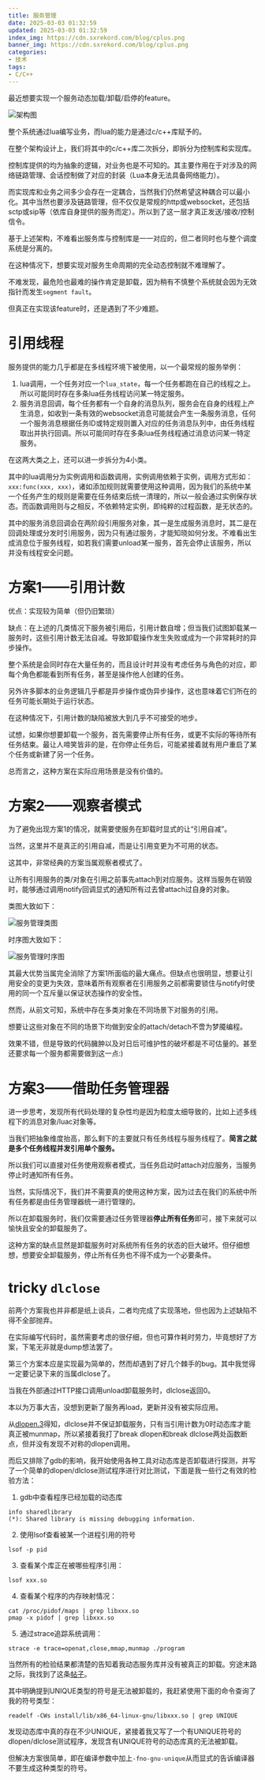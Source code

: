 ```yaml
---
title: 服务管理
date: 2025-03-03 01:32:59
updated: 2025-03-03 01:32:59
index_img: https://cdn.sxrekord.com/blog/cplus.png
banner_img: https://cdn.sxrekord.com/blog/cplus.png
categories:
- 技术
tags:
- C/C++
---
```


最近想要实现一个服务动态加载/卸载/启停的feature。

![架构图](https://cdn.sxrekord.com/v2/image-20250303092554-yzq6of6.png)

整个系统通过lua编写业务，而lua的能力是通过c/c++库赋予的。

在整个架构设计上，我们将其中的c/c++库二次拆分，即拆分为控制库和实现库。

控制库提供的均为抽象的逻辑，对业务也是不可知的。其主要作用在于对涉及的网络链路管理、会话控制做了对应的封装（Lua本身无法具备网络能力）。

而实现库和业务之间多少会存在一定耦合，当然我们仍然希望这种耦合可以最小化。其中当然也要涉及链路管理，但不仅仅是常规的http或websocket，还包括sctp或sip等（依库自身提供的服务而定）。所以到了这一层才真正发送/接收/控制信令。



基于上述架构，不难看出服务库与控制库是一一对应的，但二者同时也与整个调度系统是分离的。

在这种情况下，想要实现对服务生命周期的完全动态控制就不难理解了。

不难发现，最危险也最难的操作肯定是卸载，因为稍有不慎整个系统就会因为无效指针而发生`segment fault`。

但真正在实现该feature时，还是遇到了不少难题。

# 引用线程

服务提供的能力几乎都是在多线程环境下被使用，以一个最常规的服务举例：

1. lua调用，一个任务对应一个`lua_state`，每一个任务都跑在自己的线程之上。所以可能同时存在多条lua任务线程访问某一特定服务。
2. 服务消息回调，每个任务都有一个自身的消息队列，服务会在自身的线程上产生消息，如收到一条有效的websocket消息可能就会产生一条服务消息，任何一个服务消息根据任务ID或特定规则置入对应的任务消息队列中，由任务线程取出并执行回调。所以可能同时存在多条lua任务线程通过消息访问某一特定服务。

在这两大类之上，还可以进一步拆分为4小类。

其中的lua调用分为实例调用和函数调用，实例调用依赖于实例，调用方式形如：`xxx:func(xxx, xxx)`，诸如添加规则就需要使用这种调用，因为我们的系统中某一个任务产生的规则是需要在任务结束后统一清理的，所以一般会通过实例保存状态。而函数调用则与之相反，不依赖特定实例，即纯粹的过程函数，是无状态的。

其中的服务消息回调会在两阶段引用服务对象，其一是生成服务消息时，其二是在回调处理或分发时引用服务，因为只有通过服务，才能知晓如何分发。不难看出生成消息位于服务线程，如若我们需要unload某一服务，首先会停止该服务，所以并没有线程安全问题。

# 方案1——引用计数

优点：实现较为简单（但仍旧繁琐）

缺点：在上述的几类情况下服务被引用后，引用计数自增；但当我们试图卸载某一服务时，这些引用计数无法自减。导致卸载操作发生失败或成为一个非常耗时的异步操作。

整个系统是会同时存在大量任务的，而且设计时并没有考虑任务与角色的对应，即每个角色都能看到所有任务，甚至是操作他人创建的任务。

另外许多脚本的业务逻辑几乎都是异步操作或伪异步操作，这也意味着它们所在的任务可能长期处于运行状态。

在这种情况下，引用计数的缺陷被放大到几乎不可接受的地步。

试想，如果你想要卸载一个服务，首先需要停止所有任务，或更不实际的等待所有任务结束。最让人啼笑皆非的是，在你停止任务后，可能紧接着就有用户重启了某个任务或新建了另一个任务。

总而言之，这种方案在实际应用场景是没有价值的。

# 方案2——观察者模式

为了避免出现方案1的情况，就需要使服务在卸载时显式的让“引用自减”。

当然，这里并不是真正的引用自减，而是让引用变更为不可用的状态。

这其中，非常经典的方案当属观察者模式了。

让所有引用服务的类/对象在引用之前事先attach到对应服务。这样当服务在销毁时，能够通过调用notify回调显式的通知所有过去曾attach过自身的对象。

类图大致如下：

![服务管理类图](https://cdn.sxrekord.com/v2/image-20250303091638-93df31g.png)

时序图大致如下：

![服务管理时序图](https://cdn.sxrekord.com/v2/image-20250303092228-25wgj8h.png)

其最大优势当属完全消除了方案1所面临的最大痛点。但缺点也很明显，想要让引用安全的变更为失效，意味着所有观察者在引用服务之前都需要锁住与notify时使用的同一个互斥量以保证状态操作的安全性。

然而，从前文可知，系统中存在多类对象在不同场景下对服务的引用。

想要让这些对象在不同的场景下均做到安全的attach/detach不啻为梦魇编程。

效果不错，但是导致的代码臃肿以及对日后可维护性的破坏都是不可估量的。甚至还要求每一个服务都需要做到这一点:)

# 方案3——借助任务管理器

进一步思考，发现所有代码处理的复杂性均是因为粒度太细导致的，比如上述多线程下的消息对象/luac对象等。

当我们把抽象维度抬高，那么剩下的主要就只有任务线程与服务线程了。**简言之就是多个任务线程并发引用单个服务。**

所以我们可以直接对任务使用观察者模式，当任务启动时attach对应服务，当服务停止时通知所有任务。

当然，实际情况下，我们并不需要真的使用这种方案，因为过去在我们的系统中所有任务都是由任务管理器统一进行管理的。

所以在卸载服务时，我们仅需要通过任务管理器**停止所有任务**即可，接下来就可以愉快且安全的卸载服务了。

这种方案的缺点显然是卸载服务时对系统所有任务的状态的巨大破坏。但仔细想想，想要安全卸载服务，停止所有任务也不得不成为一个必要条件。

# tricky `dlclose`

前两个方案我也并非都是纸上谈兵，二者均完成了实现落地，但也因为上述缺陷不得不全部抛弃。

在实际编写代码时，虽然需要考虑的很仔细，但也可算作耗时劳力，毕竟想好了方案，下笔无非就是dump想法罢了。

第三个方案本应是实现最为简单的，然而却遇到了好几个棘手的bug。其中我觉得一定要记录下来的当属dlclose了。

当我在外部通过HTTP接口调用unload卸载服务时，dlclose返回0。

本以为万事大吉，没想到更新了服务再load，更新并没有被实际应用。

从[dlopen.3](https://man7.org/linux/man-pages/man3/dlopen.3.html)得知，dlclose并不保证卸载服务，只有当引用计数为0时动态库才能真正被munmap，所以紧接着我打了break dlopen和break dlclose两处函数断点，但并没有发现不对称的dlopen调用。

而后又排除了gdb的影响，我开始使用各种工具对动态库是否卸载进行探测，并写了一个简单的dlopen/dlclose测试程序进行对比测试，下面是我一些行之有效的检验方法：

1. gdb中查看程序已经加载的动态库

```gdb
info sharedlibrary
(*): Shared library is missing debugging information.
```

2. 使用lsof查看被某一个进程引用的符号

```shell
lsof -p pid
```

3. 查看某个库正在被哪些程序引用：

```shell
lsof xxx.so
```

4. 查看某个程序的内存映射情况：

```shell
cat /proc/pidof/maps | grep libxxx.so
pmap -x pidof | grep libxxx.so
```

5. 通过strace追踪系统调用：

```shell
strace -e trace=openat,close,mmap,munmap ./program
```

当然所有的检验结果都清楚的告知着我动态服务库并没有被真正的卸载。穷途末路之际，我找到了这条[帖子](https://stackoverflow.com/questions/24467404/dlclose-doesnt-really-unload-shared-object-no-matter-how-many-times-it-is-call)。

其中明确提到UNIQUE类型的符号是无法被卸载的，我赶紧使用下面的命令查询了我的符号类型：

```shell
readelf -CWs install/lib/x86_64-linux-gnu/libxxx.so | grep UNIQUE
```

发现动态库中真的存在不少UNIQUE，紧接着我又写了一个有UNIQUE符号的dlopen/dlclose测试程序，发现含有UNIQUE符号的动态库真的无法被卸载。

但解决方案很简单，即在编译参数中加上`-fno-gnu-unique`从而显式的告诉编译器不要生成这种类型的符号。
